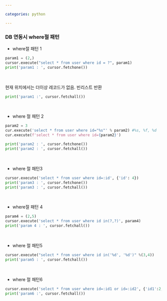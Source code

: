 ```yaml
---

categories: python

---
```



### DB 연동시 where절 패턴 

- where절 패턴 1

```python
param1 = (2,) 
cursor.execute("select * from user where id = ?", param1)
print('param1 : ', cursor.fetchone())
```

 &nbsp; 

현재 위치에서는 더이상 레코드가 없음. 빈리스트 반환

```python
print('param1 :', cursor.fetchall())
```

 &nbsp; 

- where 절 패턴 2
```python
param2 = 3
cur.execute('select * from user where id="%s"' % param2) #%s, %f, %d
cur.execute(f'select * from user where id={param2}')

print('param2 : ', cursor.fetchone())
print('param2 : ', cursor.fetchall())
```

 &nbsp; 

- where 절 패턴3
```python
cursor.execute('select * from user where id=:id', {'id': 4})
print('param3 : ', cursor.fetchone())
print('param3 : ', cursor.fetchall())
```
 &nbsp; 

- where절 패턴 4

```python
param4 = (2,5)
cursor.execute('select * from user where id in(?,?)', param4)
print('param 4 : ', cursor.fetchall())
``` 

 &nbsp; 

- where 절 패턴5
```python
cursor.execute("select * from user where id in('%d', '%d')" %(3,4))
print('param5 : ', cursor.fetchall())
```

 &nbsp; 

- where 절 패턴6
  
```python
cursor.execute('select * from user where id=:id1 or id=:id2', {'id1':2, 'id2':5})
print('param6 :', cursor.fetchall())
```
